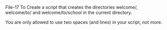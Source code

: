 File-17 To Create a script that creates the directories welcome/, welcome/to/ and welcome/to/school in the current directory.



You are only allowed to use two spaces (and lines) in your script, not more.

